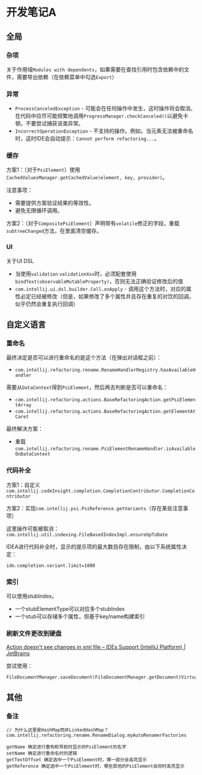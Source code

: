 # 开发笔记A

## 全局

### 杂项

关于作用域`Modules with dependents`，如果需要在查找引用时包含依赖中的文件，需要导出依赖（在依赖菜单中勾选`Export`）

### 异常

* `ProcessCanceledException` - 可能会在任何操作中发生，这时操作将会取消。在代码中应尽可能频繁地调用`ProgressManager.checkCanceled()`以避免卡顿。不要尝试捕获该类异常。
* `IncorrectOperationException` - 不支持的操作。例如，当元素无法被重命名时，这时IDE会自动提示：`Cannot perform refactoring...`。

### 缓存

方案1：（对于`PsiElement`）使用`CachedValuesManager.getCachedValue(element, key, provider)`。

注意事项：

* 需要提供方案验证结果的等效性。
* 避免无限循环调用。

方案2：（对于`CompositePsiElement`）声明带有`volatile`修正的字段，重载`subtreeChanged`方法，在里面清空缓存。

### UI

关于UI DSL

* 当使用`validation` `validationXxx`时，必须配套使用`bindText(observableMutableProperty)`，否则无法正确验证修改后的值
* `com.intellij.ui.dsl.builder.Cell.onApply` - 调用这个方法时，对应的属性必定已经被修改（但是，如果修改了多个属性并且存在重复的对饮的回调，似乎仍然会重复执行回调）

## 自定义语言

### 重命名

最终决定是否可以进行重命名的是这个方法（在弹出对话框之前）：

* `com.intellij.refactoring.rename.RenameHandlerRegistry.hasAvailableHandler`

需要从`DataContext`得到`PsiElement`，然后再去判断是否可以重命名：

* `com.intellij.refactoring.actions.BaseRefactoringAction.getPsiElementArray`
* `com.intellij.refactoring.actions.BaseRefactoringAction.getElementAtCaret`

最终解决方案：

* 重载`com.intellij.refactoring.rename.PsiElementRenameHandler.isAvailableOnDataContext`

### 代码补全

方案1：自定义`com.intellij.codeInsight.completion.CompletionContributor.CompletionContributor`

方案2：实现`com.intellij.psi.PsiReference.getVariants`（存在某些注意事项）

这里操作可能被取消：`com.intellij.util.indexing.FileBasedIndexImpl.ensureUpToDate`

IDEA进行代码补全时，显示的提示项的最大数目存在限制，由以下系统属性决定：

```
ide.completion.variant.limit=1000
```

### 索引

可以使用stubIndex。

* 一个stubElementType可以对应多个stubIndex
* 一个stub可以存储多个属性，但基于key/name构建索引

### 刷新文件更改到硬盘

[Action doesn't see changes in xml file – IDEs Support (IntelliJ Platform) | JetBrains](https://intellij-support.jetbrains.com/hc/en-us/community/posts/206791625-Action-doesn-t-see-changes-in-xml-file)

尝试使用：

```
FileDocumentManager.saveDocument(FileDocumentManager.getDocument(VirtualFile))
```

## 其他

### 备注

```
// 为什么这里是HashMap而非LinkedHashMap？
com.intellij.refactoring.rename.RenameDialog.myAutoRenamerFactories
```

```
getName 确定进行重构和导航时显示的PsiElement的名字
setName 确定进行重命名时的逻辑
getTextOffset 确定选中一个PsiElement时，哪一部分会高亮显示
getReference 确定选中一个PsiElement时，哪些其他的PsiElement会同时高亮显示
```